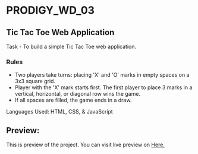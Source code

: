 # PRODIGY_WD_03
## Tic Tac Toe Web Application


<p> Task - To build a simple Tic Tac Toe web application.</p>

### Rules

- Two players take turns: placing 'X' and 'O' marks in empty spaces on a 3x3 square grid.
- Player with the 'X' mark starts first. The first player to place 3 marks in a vertical, horizontal, or diagonal row wins the game.
- If all spaces are filled, the game ends in a draw.


<p> Languages Used: HTML, CSS, & JavaScript </p>
<h2>Preview: </h2>
<p>This is preview of the project. You can visit live preview on <a href="https://deblinaroy11.github.io/PRODIGY_WD_03/" target="_blank"> Here. </a></p>





